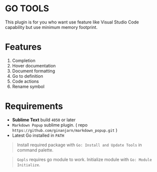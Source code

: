 # GO TOOLS
This plugin is for you who want use feature like Visual Studio Code capability but use minimum memory footprint.

# Features
1. Completion
2. Hover documentation
3. Document formatting
4. Go to definition
5. Code actions
6. Rename symbol

# Requirements
* **Sublime Text** build `4050` or later
* `Markdown Popup` sublime plugin. ( repo `https://github.com/ginanjarn/markdown_popup.git` )
* Latest Go installed in `PATH`

> Install required package with `Go: Install and Update Tools` in command palette.

> `Gopls` requires go module to work. Initialize module with `Go: Module Initialize`.
